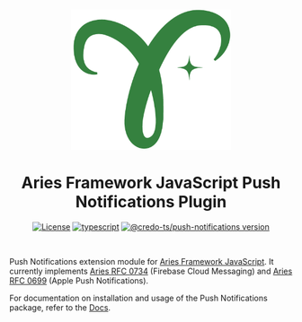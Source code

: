 <p align="center">
  <br />
  <img
    alt="Hyperledger Aries logo"
    src="https://raw.githubusercontent.com/hyperledger/aries-framework-javascript/aa31131825e3331dc93694bc58414d955dcb1129/images/aries-logo.png"
    height="250px"
  />
</p>
<h1 align="center"><b>Aries Framework JavaScript Push Notifications Plugin</b></h1>
<p align="center">
  <a
    href="https://raw.githubusercontent.com/hyperledger/aries-framework-javascript-ext/main/LICENSE"
    ><img
      alt="License"
      src="https://img.shields.io/badge/License-Apache%202.0-blue.svg"
  /></a>
  <a href="https://www.typescriptlang.org/"
    ><img
      alt="typescript"
      src="https://img.shields.io/badge/%3C%2F%3E-TypeScript-%230074c1.svg"
  /></a>
    <a href="https://www.npmjs.com/package/@credo-ts/push-notifications"
    ><img
      alt="@credo-ts/push-notifications version"
      src="https://img.shield.io/npm/v/@credo-ts/push-notifications"
  /></a>

</p>
<br />

Push Notifications extension module for [Aries Framework JavaScript](https://github.com/openwallet-foundation/credo-ts.git). It currently implements [Aries RFC 0734](https://github.com/hyperledger/aries-rfcs/tree/main/features/0734-push-notifications-fcm) (Firebase Cloud Messaging) and [Aries RFC 0699](https://github.com/hyperledger/aries-rfcs/tree/main/features/0699-push-notifications-apns) (Apple Push Notifications).

For documentation on installation and usage of the Push Notifications package, refer to the [Docs](https://aries.js.org/guides/0.4/extensions/push-notifications).
